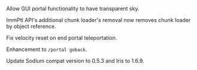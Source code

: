 Allow GUI portal functionality to have transparent sky.

ImmPtl API's additional chunk loader's removal now removes chunk loader by object reference.

Fix velocity reset on end portal teleportation.

Enhancement to `/portal goback`.

Update Sodium compat version to 0.5.3 and Iris to 1.6.9.

